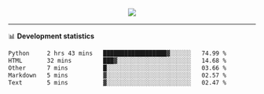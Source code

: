 <h3 align="center">
  <a href="https://github.com/hwalker928">
      <img src="https://github-profile-trophy.vercel.app/?username=hwalker928&no-bg=true&no-frame=true">
  </a>
</h3>


<hr>

📊 **Development statistics**

<!--START_SECTION:waka-->

```txt
Python     2 hrs 43 mins   ██████████████████▓░░░░░░   74.99 %
HTML       32 mins         ███▓░░░░░░░░░░░░░░░░░░░░░   14.68 %
Other      7 mins          █░░░░░░░░░░░░░░░░░░░░░░░░   03.66 %
Markdown   5 mins          ▓░░░░░░░░░░░░░░░░░░░░░░░░   02.57 %
Text       5 mins          ▓░░░░░░░░░░░░░░░░░░░░░░░░   02.47 %
```

<!--END_SECTION:waka-->
